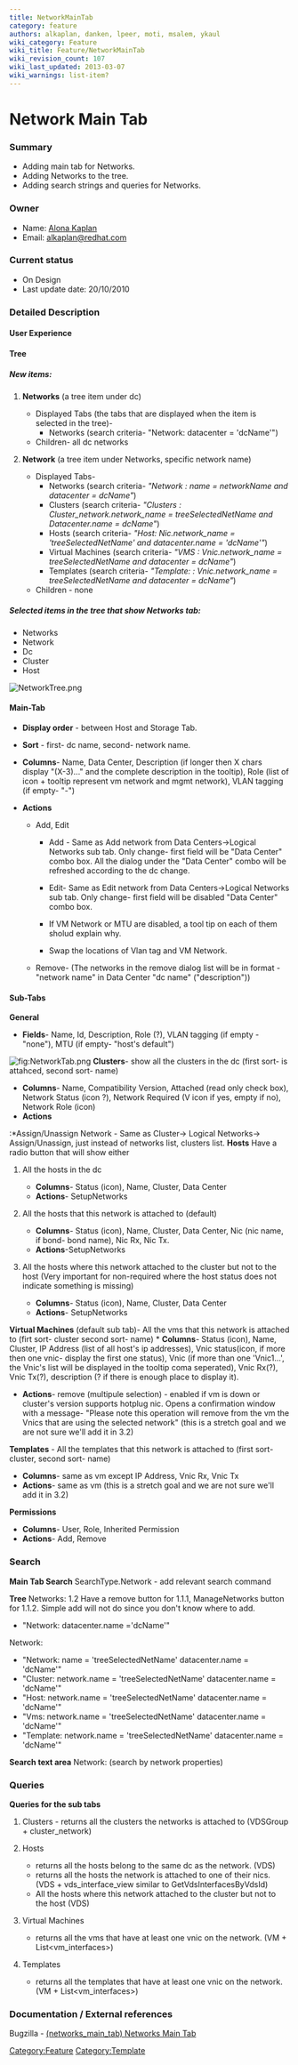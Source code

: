 ```yaml
---
title: NetworkMainTab
category: feature
authors: alkaplan, danken, lpeer, moti, msalem, ykaul
wiki_category: Feature
wiki_title: Feature/NetworkMainTab
wiki_revision_count: 107
wiki_last_updated: 2013-03-07
wiki_warnings: list-item?
---
```


# Network Main Tab

### Summary

*   Adding main tab for Networks.
*   Adding Networks to the tree.
*   Adding search strings and queries for Networks.

### Owner

*   Name: [ Alona Kaplan](User:alkaplan)
*   Email: <alkaplan@redhat.com>

### Current status

*   On Design
*   Last update date: 20/10/2010

### Detailed Description

#### User Experience

#### Tree

##### New items:

1.  **Networks** (a tree item under dc)
    -   Displayed Tabs (the tabs that are displayed when the item is selected in the tree)-
        -   Networks (search criteria- "Network: datacenter = 'dcName'")
    -   Children- all dc networks

2.  **Network** (a tree item under Networks, specific network name)
    -   Displayed Tabs-
        -   Networks (search criteria- *"Network : name = networkName and datacenter = dcName"*)
        -   Clusters (search criteria- *"Clusters : Cluster_network.network_name = treeSelectedNetName and Datacenter.name = dcName"*)
        -   Hosts (search criteria- *"Host: Nic.network_name = 'treeSelectedNetName' and datacenter.name = 'dcName'"*)
        -   Virtual Machines (search criteria- *"VMS : Vnic.network_name = treeSelectedNetName and datacenter = dcName"*)
        -   Templates (search criteria- *"Template: : Vnic.network_name = treeSelectedNetName and datacenter = dcName"*)
    -   Children - none

##### Selected items in the tree that show Networks tab:

*   Networks
*   Network
*   Dc
*   Cluster
*   Host

![](NetworkTree.png "NetworkTree.png")

#### Main-Tab

*   **Display order** - between Host and Storage Tab.
*   **Sort** - first- dc name, second- network name.
*   **Columns**- Name, Data Center, Description (if longer then X chars display "(X-3)..." and the complete description in the tooltip), Role (list of icon + tooltip represent vm network and mgmt network), VLAN tagging (if empty- "-")
*   **Actions**

    * Add, Edit

        * Add - Same as Add network from Data Centers->Logical Networks sub tab. Only change- first field will be "Data Center" combo box. All the dialog under the "Data Center" combo will be refreshed according to the dc change.

        * Edit- Same as Edit network from Data Centers->Logical Networks sub tab. Only change- first field will be disabled "Data Center" combo box.

        * If VM Network or MTU are disabled, a tool tip on each of them sholud explain why.

        * Swap the locations of Vlan tag and VM Network.

    * Remove- (The networks in the remove dialog list will be in format -"network name" in Data Center "dc name" ("description"))

#### Sub-Tabs

**General**

*   **Fields**- Name, Id, Description, Role (?), VLAN tagging (if empty - "none"), MTU (if empty- "host's default")

![](NetworkTab.png "fig:NetworkTab.png")
**Clusters**- show all the clusters in the dc (first sort- is attahced, second sort- name)

*   **Columns**- Name, Compatibility Version, Attached (read only check box), Network Status (icon ?), Network Required (V icon if yes, empty if no), Network Role (icon)
*   **Actions**

:\*Assign/Unassign Network - Same as Cluster-> Logical Networks-> Assign/Unassign, just instead of networks list, clusters list.
**Hosts**
Have a radio button that will show either

1.  All the hosts in the dc
    -   **Columns**- Status (icon), Name, Cluster, Data Center
    -   **Actions**- SetupNetworks

2.  All the hosts that this network is attached to (default)
    -   **Columns**- Status (icon), Name, Cluster, Data Center, Nic (nic name, if bond- bond name), Nic Rx, Nic Tx.
    -   **Actions**-SetupNetworks

3.  All the hosts where this network attached to the cluster but not to the host (Very important for non-required where the host status does not indicate something is missing)
    -   **Columns**- Status (icon), Name, Cluster, Data Center
    -   **Actions**- SetupNetworks

**Virtual Machines** (default sub tab)- All the vms that this network is attached to (firt sort- cluster second sort- name)
\* **Columns**- Status (icon), Name, Cluster, IP Address (list of all host's ip addresses), Vnic status(icon, if more then one vnic- display the first one status), Vnic (if more than one 'Vnic1...', the Vnic's list will be displayed in the tooltip coma seperated), Vnic Rx(?), Vnic Tx(?), description (? if there is enough place to display it).

*   **Actions**- remove (multipule selection) - enabled if vm is down or cluster's version supports hotplug nic. Opens a confirmation window with a message- "Please note this operation will remove from the vm the Vnics that are using the selected network" (this is a stretch goal and we are not sure we'll add it in 3.2)

**Templates** - All the templates that this network is attached to (first sort- cluster, second sort- name)

*   **Columns**- same as vm except IP Address, Vnic Rx, Vnic Tx
*   **Actions**- same as vm (this is a stretch goal and we are not sure we'll add it in 3.2)

**Permissions**

*   **Columns**- User, Role, Inherited Permission
*   **Actions**- Add, Remove

### Search

**Main Tab Search**
SearchType.Network - add relevant search command

**Tree**
Networks: 1.2 Have a remove button for 1.1.1, ManageNetworks button for 1.1.2. Simple add will not do since you don't know where to add.

*   "Network: datacenter.name ='dcName'"

Network:

*   "Network: name = 'treeSelectedNetName' datacenter.name = 'dcName'"
*   "Cluster: network.name = 'treeSelectedNetName' datacenter.name = 'dcName'"
*   "Host: network.name = 'treeSelectedNetName' datacenter.name = 'dcName'"
*   "Vms: network.name = 'treeSelectedNetName' datacenter.name = 'dcName'"
*   "Template: network.name = 'treeSelectedNetName' datacenter.name = 'dcName'"

**Search text area**
Network: (search by network properties)

### Queries

**Queries for the sub tabs**

1.  Clusters - returns all the clusters the networks is attached to (VDSGroup + cluster_network)
2.  Hosts
    -   returns all the hosts belong to the same dc as the network. (VDS)
    -   returns all the hosts the network is attached to one of their nics. (VDS + vds_interface_view similar to GetVdsInterfacesByVdsId)
    -   All the hosts where this network attached to the cluster but not to the host (VDS)

3.  Virtual Machines
    -   returns all the vms that have at least one vnic on the network. (VM + List<vm_interfaces>)

4.  Templates
    -   returns all the templates that have at least one vnic on the network. (VM + List<vm_interfaces>)

### Documentation / External references

Bugzilla - [(networks_main_tab) Networks Main Tab](https://bugzilla.redhat.com/858742)

<Category:Feature> <Category:Template>
